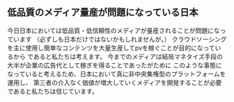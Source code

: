 ## 低品質のメディア量産が問題になっている日本
今日日本においては低品質・低信頼性のメディアが量産されることが問題になっています
（必ずしも日本だけではないかもしれませんが。）
クラウドソーシングを主に使用し簡単なコンテンツを大量生産してpvを稼ぐことが目的になっているから
であると私たちは考えます。
今までのメディアは結局マネタイズ手段の大半が企業の広告代として稼ぎを得ることであったがために
このような事態になっていると考えるため、日本において真に非中央集権型のプラットフォームを運用し、
第三者の介入なく価値が増大していくメディアを開発することが必要であると私たちは信じています。
